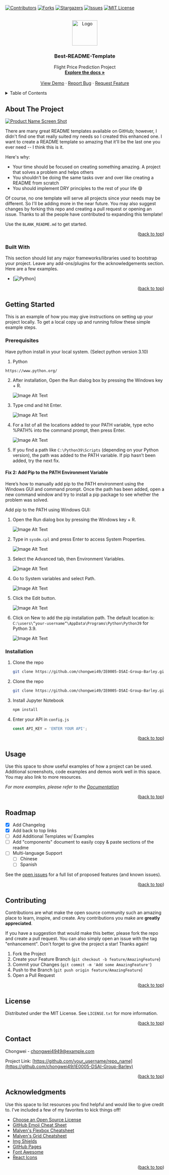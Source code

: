 <!-- Improved compatibility of back to top link: See: https://github.com/othneildrew/Best-README-Template/pull/73 -->
<a name="readme-top"></a>
<!--
*** Thanks for checking out the Best-README-Template. If you have a suggestion
*** that would make this better, please fork the repo and create a pull request
*** or simply open an issue with the tag "enhancement".
*** Don't forget to give the project a star!
*** Thanks again! Now go create something AMAZING! :D
-->



<!-- PROJECT SHIELDS -->
<!--
*** I'm using markdown "reference style" links for readability.
*** Reference links are enclosed in brackets [ ] instead of parentheses ( ).
*** See the bottom of this document for the declaration of the reference variables
*** for contributors-url, forks-url, etc. This is an optional, concise syntax you may use.
*** https://www.markdownguide.org/basic-syntax/#reference-style-links
-->
[![Contributors][contributors-shield]][contributors-url]
[![Forks][forks-shield]][forks-url]
[![Stargazers][stars-shield]][stars-url]
[![Issues][issues-shield]][issues-url]
[![MIT License][license-shield]][license-url]


<!-- PROJECT LOGO -->
<br />
<div align="center">
  <a href="https://github.com/othneildrew/Best-README-Template">
    <img src="images/logo.png" alt="Logo" width="80" height="80">
  </a>

  <h3 align="center">Best-README-Template</h3>

  <p align="center">
    Flight Price Prediction Project
    <br />
    <a href="https://github.com/chongwei49/IE0005-DSAI-Group-Barley"><strong>Explore the docs »</strong></a>
    <br />
    <br />
    <a href="https://github.com/chongwei49/IE0005-DSAI-Group-Barley">View Demo</a>
    ·
    <a href="https://github.com/chongwei49/IE0005-DSAI-Group-Barley/issues">Report Bug</a>
    ·
    <a href="https://github.com/chongwei49/IE0005-DSAI-Group-Barley/issues">Request Feature</a>
  </p>
</div>



<!-- TABLE OF CONTENTS -->
<details>
  <summary>Table of Contents</summary>
  <ol>
    <li>
      <a href="#about-the-project">About The Project</a>
      <ul>
        <li><a href="#built-with">Built With</a></li>
      </ul>
    </li>
    <li>
      <a href="#getting-started">Getting Started</a>
      <ul>
        <li><a href="#prerequisites">Prerequisites</a></li>
        <li><a href="#installation">Installation</a></li>
      </ul>
    </li>
    <li><a href="#usage">Usage</a></li>
    <li><a href="#roadmap">Roadmap</a></li>
    <li><a href="#contributing">Contributing</a></li>
    <li><a href="#license">License</a></li>
    <li><a href="#contact">Contact</a></li>
    <li><a href="#acknowledgments">Acknowledgments</a></li>
  </ol>
</details>



<!-- ABOUT THE PROJECT -->
## About The Project

[![Product Name Screen Shot][product-screenshot]](https://example.com)

There are many great README templates available on GitHub; however, I didn't find one that really suited my needs so I created this enhanced one. I want to create a README template so amazing that it'll be the last one you ever need -- I think this is it.

Here's why:
* Your time should be focused on creating something amazing. A project that solves a problem and helps others
* You shouldn't be doing the same tasks over and over like creating a README from scratch
* You should implement DRY principles to the rest of your life :smile:

Of course, no one template will serve all projects since your needs may be different. So I'll be adding more in the near future. You may also suggest changes by forking this repo and creating a pull request or opening an issue. Thanks to all the people have contributed to expanding this template!

Use the `BLANK_README.md` to get started.

<p align="right">(<a href="#readme-top">back to top</a>)</p>



### Built With

This section should list any major frameworks/libraries used to bootstrap your project. Leave any add-ons/plugins for the acknowledgements section. Here are a few examples.

* [![Python][Python.org]]

<p align="right">(<a href="#readme-top">back to top</a>)</p>



<!-- GETTING STARTED -->
## Getting Started

This is an example of how you may give instructions on setting up your project locally.
To get a local copy up and running follow these simple example steps.

### Prerequisites

Have python install in your local system. (Select python version 3.10)
1. Python
  ```sh
  https://www.python.org/
  ```
2. After installation, Open the Run dialog box by pressing the Windows key + R.

   <picture>
     <img alt="Image Alt Text" src="http://i0.wp.com/www.alphr.com/wp-content/uploads/2021/11/1-44.png?w=398&ssl=1">
   </picture>
  
3. Type cmd and hit Enter.

   <picture>
    <img alt="Image Alt Text" src="http://i0.wp.com/www.alphr.com/wp-content/uploads/2021/11/2-45.png?w=398&ssl=1">
   </picture>
  
4. For a list of all the locations added to your PATH variable, type echo %PATH% into the command prompt, then press Enter.

   <picture>
    <img alt="Image Alt Text" src="http://i0.wp.com/www.alphr.com/wp-content/uploads/2021/11/2-46.png?w=398&ssl=1">
   </picture>
   
5. If you find a path like ```C:\Python39\Scripts``` (depending on your Python version), the path was added to the PATH variable.
   If pip hasn’t been added, try the next fix.

#### Fix 2: Add Pip to the PATH Environment Variable
Here’s how to manually add pip to the PATH environment using the Windows GUI and command prompt. Once the path has been added, open a new command window and try to install a pip package to see whether the problem was solved.

Add pip to the PATH using Windows GUI:

1. Open the Run dialog box by pressing the Windows key + R.

   <picture>
      <img alt="Image Alt Text" src="http://i0.wp.com/www.alphr.com/wp-content/uploads/2021/11/2-45.png?w=398&ssl=1">
   </picture>
   
2. Type in ```sysdm.cpl``` and press Enter to access System Properties.

   <picture>
      <img alt="Image Alt Text" src="http://i0.wp.com/www.alphr.com/wp-content/uploads/2021/11/5-27.png?w=394&ssl=1">
   </picture>
   
3. Select the Advanced tab, then Environment Variables.

   <picture>
      <img alt="Image Alt Text" src="http://i0.wp.com/www.alphr.com/wp-content/uploads/2021/11/6-27.png?w=405&ssl=1">
   </picture>
   
4. Go to System variables and select Path.

   <picture>
      <img alt="Image Alt Text" src="http://i0.wp.com/www.alphr.com/wp-content/uploads/2021/11/8-15.png?w=606&ssl=1">
   </picture>
   
5. Click the Edit button.

   <picture>
      <img alt="Image Alt Text" src="http://i0.wp.com/www.alphr.com/wp-content/uploads/2021/11/7-20.png?w=606&ssl=1">
   </picture>
   
6. Click on New to add the pip installation path. The default location is: ```C:\users\“your-username“\AppData\Programs\Python\Python39``` for Python 3.9.

   <picture>
      <img alt="Image Alt Text" src="http://i0.wp.com/www.alphr.com/wp-content/uploads/2021/11/7-20.png?w=606&ssl=1">
   </picture>
   
### Installation

1. Clone the repo
   ```sh
   git clone https://github.com/chongwei49/IE0005-DSAI-Group-Barley.git
   ```
2. Clone the repo
   ```sh
   git clone https://github.com/chongwei49/IE0005-DSAI-Group-Barley.git
   ```
2. Install Jupyter Notebook
   ```sh
   npm install
   ```
3. Enter your API in `config.js`
   ```js
   const API_KEY = 'ENTER YOUR API';
   ```

<p align="right">(<a href="#readme-top">back to top</a>)</p>



<!-- USAGE EXAMPLES -->
## Usage

Use this space to show useful examples of how a project can be used. Additional screenshots, code examples and demos work well in this space. You may also link to more resources.

_For more examples, please refer to the [Documentation](https://example.com)_

<p align="right">(<a href="#readme-top">back to top</a>)</p>



<!-- ROADMAP -->
## Roadmap

- [x] Add Changelog
- [x] Add back to top links
- [ ] Add Additional Templates w/ Examples
- [ ] Add "components" document to easily copy & paste sections of the readme
- [ ] Multi-language Support
    - [ ] Chinese
    - [ ] Spanish

See the [open issues](https://github.com/othneildrew/Best-README-Template/issues) for a full list of proposed features (and known issues).

<p align="right">(<a href="#readme-top">back to top</a>)</p>



<!-- CONTRIBUTING -->
## Contributing

Contributions are what make the open source community such an amazing place to learn, inspire, and create. Any contributions you make are **greatly appreciated**.

If you have a suggestion that would make this better, please fork the repo and create a pull request. You can also simply open an issue with the tag "enhancement".
Don't forget to give the project a star! Thanks again!

1. Fork the Project
2. Create your Feature Branch (`git checkout -b feature/AmazingFeature`)
3. Commit your Changes (`git commit -m 'Add some AmazingFeature'`)
4. Push to the Branch (`git push origin feature/AmazingFeature`)
5. Open a Pull Request

<p align="right">(<a href="#readme-top">back to top</a>)</p>



<!-- LICENSE -->
## License

Distributed under the MIT License. See `LICENSE.txt` for more information.

<p align="right">(<a href="#readme-top">back to top</a>)</p>



<!-- CONTACT -->
## Contact

Chongwei - chongwei4949@example.com

Project Link: [https://github.com/your_username/repo_name](https://github.com/chongwei49/IE0005-DSAI-Group-Barley)

<p align="right">(<a href="#readme-top">back to top</a>)</p>



<!-- ACKNOWLEDGMENTS -->
## Acknowledgments

Use this space to list resources you find helpful and would like to give credit to. I've included a few of my favorites to kick things off!

* [Choose an Open Source License](https://choosealicense.com)
* [GitHub Emoji Cheat Sheet](https://www.webpagefx.com/tools/emoji-cheat-sheet)
* [Malven's Flexbox Cheatsheet](https://flexbox.malven.co/)
* [Malven's Grid Cheatsheet](https://grid.malven.co/)
* [Img Shields](https://shields.io)
* [GitHub Pages](https://pages.github.com)
* [Font Awesome](https://fontawesome.com)
* [React Icons](https://react-icons.github.io/react-icons/search)

<p align="right">(<a href="#readme-top">back to top</a>)</p>



<!-- MARKDOWN LINKS & IMAGES -->
<!-- https://www.markdownguide.org/basic-syntax/#reference-style-links -->
[contributors-shield]: https://img.shields.io/github/contributors/chongwei49/IE0005-DSAI-Group-Barley.svg?style=for-the-badge
[contributors-url]: https://github.com/chongwei49/IE0005-DSAI-Group-Barley/graphs/contributors
[forks-shield]: https://img.shields.io/github/forks/chongwei49/IE0005-DSAI-Group-Barley.svg?style=for-the-badge
[forks-url]: https://github.com/chongwei49/IE0005-DSAI-Group-Barley/network/members
[stars-shield]: https://img.shields.io/github/stars/chongwei49/IE0005-DSAI-Group-Barley.svg?style=for-the-badge
[stars-url]: https://github.com/chongwei49/IE0005-DSAI-Group-Barley/stargazers
[issues-shield]: https://img.shields.io/github/issues/chongwei49/IE0005-DSAI-Group-Barley.svg?style=for-the-badge
[issues-url]: https://github.com/chongwei49/IE0005-DSAI-Group-Barley/issues
[license-shield]: https://img.shields.io/github/license/chongwei49/IE0005-DSAI-Group-Barley.svg?style=for-the-badge
[license-url]: https://github.com/chongwei49/IE0005-DSAI-Group-Barley/blob/master/LICENSE.txt
[linkedin-shield]: https://img.shields.io/badge/-LinkedIn-black.svg?style=for-the-badge&logo=linkedin&colorB=555
[linkedin-url]: https://linkedin.com/in/othneildrew
[product-screenshot]: images/screenshot.png
[Next.js]: https://img.shields.io/badge/next.js-000000?style=for-the-badge&logo=nextdotjs&logoColor=white
[Next-url]: https://nextjs.org/
[React.js]: https://img.shields.io/badge/React-20232A?style=for-the-badge&logo=react&logoColor=61DAFB
[React-url]: https://reactjs.org/
[Vue.js]: https://img.shields.io/badge/Vue.js-35495E?style=for-the-badge&logo=vuedotjs&logoColor=4FC08D
[Vue-url]: https://vuejs.org/
[Angular.io]: https://img.shields.io/badge/Angular-DD0031?style=for-the-badge&logo=angular&logoColor=white
[Angular-url]: https://angular.io/
[Svelte.dev]: https://img.shields.io/badge/Svelte-4A4A55?style=for-the-badge&logo=svelte&logoColor=FF3E00
[Svelte-url]: https://svelte.dev/
[Laravel.com]: https://img.shields.io/badge/Laravel-FF2D20?style=for-the-badge&logo=laravel&logoColor=white
[Laravel-url]: https://laravel.com
[Bootstrap.com]: https://img.shields.io/badge/Bootstrap-563D7C?style=for-the-badge&logo=bootstrap&logoColor=white
[Bootstrap-url]: https://getbootstrap.com
[JQuery.com]: https://img.shields.io/badge/jQuery-0769AD?style=for-the-badge&logo=jquery&logoColor=white
[JQuery-url]: https://jquery.com 
[Python.org]: https://img.shields.io/badge/Python-0769AD?style=for-the-badge&logo=python&logoColor=yellow
[Python-url]: https://python.org 
[Pre-reg-1]: https://i0.wp.com/www.alphr.com/wp-content/uploads/2021/11/1-44.png?w=398&ssl=1
[Pre-reg-2]: https://i0.wp.com/www.alphr.com/wp-content/uploads/2021/11/2-45.png?w=398&ssl=1
